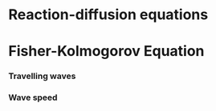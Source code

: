# Reaction-diffusion equations

# Fisher-Kolmogorov Equation

### Travelling waves

### Wave speed

